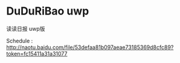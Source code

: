 # DuDuRiBao uwp

读读日报 uwp版

Schedule : http://naotu.baidu.com/file/53defaa81b097aeae73185369d8cfc89?token=fc15411a31a31077
